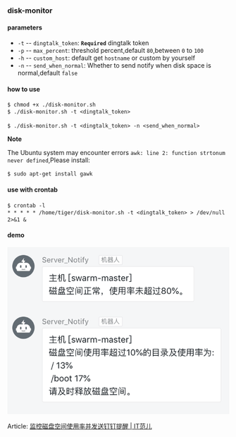 ### disk-monitor

#### parameters

* `-t` -- `dingtalk_token`:  **`Required`** dingtalk token
* `-p` -- `max_percent`: threshold percent,default `80`,between `0` to `100`
* `-h` -- `custom_host`: default get `hostname` or custom by yourself
* `-n` -- `send_when_normal`: Whether to send notify when disk space is normal,default `false`

#### how to use

```
$ chmod +x ./disk-monitor.sh
$ ./disk-monitor.sh -t <dingtalk_token>

$ ./disk-monitor.sh -t <dingtalk_token> -n <send_when_normal>
```

**Note**

The Ubuntu system may encounter errors `awk: line 2: function strtonum never defined`,Please install:
```
$ sudo apt-get install gawk
```

#### use with crontab

```
$ crontab -l
* * * * * /home/tiger/disk-monitor.sh -t <dingtalk_token> > /dev/null 2>&1 &
```

#### demo

![](demo.png)

Article: [监控磁盘空间使用率并发送钉钉提醒 | IT范儿](https://www.itfanr.cc/2019/06/18/disk-monitor-send-dingtalk/)
